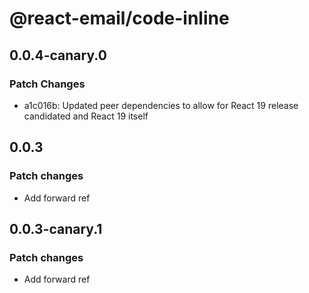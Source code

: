 # @react-email/code-inline

## 0.0.4-canary.0

### Patch Changes

- a1c016b: Updated peer dependencies to allow for React 19 release candidated and React 19 itself

## 0.0.3

### Patch changes

- Add forward ref

## 0.0.3-canary.1

### Patch changes

- Add forward ref
